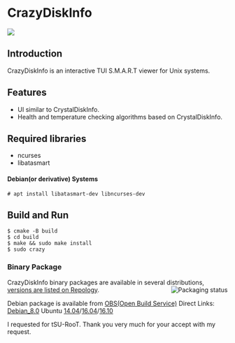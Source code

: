 # CrazyDiskInfo
![](http://raw.github.com/wiki/otakuto/CrazyDiskInfo/images/0.png)

## Introduction
CrazyDiskInfo is an interactive TUI S.M.A.R.T viewer for Unix systems.

## Features
* UI similar to CrystalDiskInfo.
* Health and temperature checking algorithms based on CrystalDiskInfo.

## Required libraries
* ncurses
* libatasmart

#### Debian(or derivative) Systems
```
# apt install libatasmart-dev libncurses-dev
```

## Build and Run
```
$ cmake -B build
$ cd build
$ make && sudo make install
$ sudo crazy
```

### Binary Package
CrazyDiskInfo binary packages are available in several distributions,
[versions are listed on Repology](https://repology.org/project/crazydiskinfo/versions).
<a href="https://repology.org/project/crazydiskinfo/versions">
<img src="https://repology.org/badge/vertical-allrepos/crazydiskinfo.svg" alt="Packaging status" align="right">
</a>

Debian package is available from [OBS(Open Build Service)](https://build.opensuse.org/package/show/home:tsuroot/CrazyDiskInfo)
Direct Links:
[Debian_8.0](http://download.opensuse.org/repositories/home:/tsuroot/Debian_8.0/)
Ubuntu [14.04](http://download.opensuse.org/repositories/home:/tsuroot/xUbuntu_14.04/)/[16.04](http://download.opensuse.org/repositories/home:/tsuroot/xUbuntu_16.04/)/[16.10](http://download.opensuse.org/repositories/home:/tsuroot/xUbuntu_16.10/)

I requested for tSU-RooT.
Thank you very much for your accept with my request.
